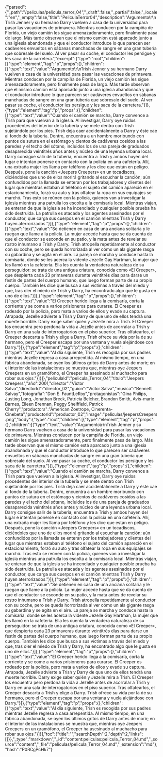 {"parsed":{"_path":"/peliculas/pelicula_terror_04","_draft":false,"_partial":false,"_locale":"en","_empty":false,"title":"PeliculaTerror04","description":"Argumento\r\nTrish Jenner y su hermano Darry vuelven a casa de la universidad para pasar las vacaciones de primavera. Mientras conducen por la campiña de Florida, un viejo camión les sigue amenazadoramente, pero finalmente pasa de largo. Más tarde observan que el mismo camión está aparcado junto a una iglesia abandonada y que el conductor introduce lo que parecen ser cadáveres envueltos en sábanas manchadas de sangre en una gran tubería que sobresale del suelo. Al ver pasar su coche, el conductor les persigue y les saca de la carretera.","excerpt":{"type":"root","children":[{"type":"element","tag":"p","props":{},"children":[{"type":"text","value":"Argumento\r\nTrish Jenner y su hermano Darry vuelven a casa de la universidad para pasar las vacaciones de primavera. Mientras conducen por la campiña de Florida, un viejo camión les sigue amenazadoramente, pero finalmente pasa de largo. Más tarde observan que el mismo camión está aparcado junto a una iglesia abandonada y que el conductor introduce lo que parecen ser cadáveres envueltos en sábanas manchadas de sangre en una gran tubería que sobresale del suelo. Al ver pasar su coche, el conductor les persigue y les saca de la carretera."}]},{"type":"element","tag":"p","props":{},"children":[{"type":"text","value":"Cuando el camión se marcha, Darry convence a Trish para que vuelvan a la iglesia. Al investigar, Darry oye ruidos procedentes del interior de la tubería y se mete dentro con Trish sujetándole por los pies. Trish deja caer accidentalmente a Darry y éste cae al fondo de la tubería. Dentro, encuentra a un hombre moribundo con puntos de sutura en el estómago y cientos de cadáveres cosidos a las paredes y el techo del sótano, incluidos los de una pareja de graduados desaparecida veintitrés años antes y núcleo de una leyenda urbana local. Darry consigue salir de la tubería, encuentra a Trish y ambos huyen del lugar e intentan ponerse en contacto con la policía en una cafetería. Allí, una extraña mujer les llama por teléfono y les dice que están en peligro. Después, pone la canción «Jeepers Creepers» en un tocadiscos, diciéndoles que uno de ellos morirá gritando al escuchar la canción; aún confundidos por la llamada se enteran por los trabajadores y clientes del lugar que mientras estaban al teléfono el sujeto del camión apareció en el estacionamiento, forzó su auto y tras olfatear la ropa en sus equipajes se marchó. Tras esto se reúnen con la policía, quienes van a investigar la iglesia mientras una patrulla los escolta a la comisaría local. Mientras viajan, se enteran de que la iglesia se ha incendiado y cualquier posible prueba ha sido destruida. La patrulla es atacada y los agentes asesinados por el conductor, que carga sus cuerpos en el camión mientras Trish y Darry huyen aterrorizados."}]},{"type":"element","tag":"p","props":{},"children":[{"type":"text","value":"Se detienen en casa de una anciana solitaria y le ruegan que llame a la policía. La mujer accede hasta que se da cuenta de que el conductor se esconde en su patio, y la mata antes de revelar su rostro inhumano a Trish y Darry. Trish atropella repetidamente al conductor con su coche, pero se queda horrorizada al ver cómo un ala gigante rasga su gabardina y se agita en el aire. La pareja se marcha y conduce hasta la comisaría, donde se les acerca la vidente Jezelle Gay Hartman, la mujer que les llamó en la cafetería. Ella les cuenta la verdadera naturaleza de su perseguidor: se trata de una antigua criatura, conocida como «El Creeper», que despierta cada 23 primaveras durante veintitrés días para darse un festín de partes del cuerpo humano, que luego forman parte de su propio cuerpo. También les dice que busca a sus víctimas a través del miedo y que, tras oler el miedo de Trish y Darry, ha encontrado algo que le gusta en uno de ellos."}]},{"type":"element","tag":"p","props":{},"children":[{"type":"text","value":"El Creeper herido llega a la comisaría, corta la corriente y se come a varios prisioneros para curarse. El Creeper es rodeado por la policía, pero mata a varios de ellos y evade su captura. Atrapada, Jezelle advierte a Trish y Darry de que uno de ellos tendrá una muerte horrible. Darry exige saber quién y Jezelle mira a Trish. El Creeper los encuentra pero perdona la vida a Jezelle antes de acorralar a Trish y Darry en una sala de interrogatorios en el piso superior. Tras olfatearlos, el Creeper descarta a Trish y elige a Darry. Trish ofrece su vida por la de su hermano, pero el Creeper escapa por una ventana y vuela alejándose con Darry."}]},{"type":"element","tag":"p","props":{},"children":[{"type":"text","value":"Al día siguiente, Trish es recogida por sus padres mientras Jezelle regresa a casa arrepentida. Al mismo tiempo, en una fábrica abandonada, se oyen los últimos gritos de Darry antes de morir; en el interior de las instalaciones se muestra que, mientras oye Jeepers Creepers en un gramófono, el Creeper ha asesinado al muchacho para robar sus ojos."}]}]},"peliculaId":"pelicula_Terror_04","titulo":"Jeepers Creepers","año":2001,"director":"Victor Salva","directorId":"director_02","guion":"Victor Salva","musica":"Bennett Salvay","fotografia":"Don E. FauntLeRoy","protagonistas":"Gina Philips, Justing Long, Jonathan Breck, Patricia Belcher, Brandon Smith, Avis-marie Barnes, Eileen Brennan, Peggy Shelffield, Patrick Cherry","productora":"American Zoetrope, Cinerenta-Cinebeta","productorId":"productor_02","image":"peliculas/jeepersCreepers.png","body":{"type":"root","children":[{"type":"element","tag":"p","props":{},"children":[{"type":"text","value":"Argumento\r\nTrish Jenner y su hermano Darry vuelven a casa de la universidad para pasar las vacaciones de primavera. Mientras conducen por la campiña de Florida, un viejo camión les sigue amenazadoramente, pero finalmente pasa de largo. Más tarde observan que el mismo camión está aparcado junto a una iglesia abandonada y que el conductor introduce lo que parecen ser cadáveres envueltos en sábanas manchadas de sangre en una gran tubería que sobresale del suelo. Al ver pasar su coche, el conductor les persigue y les saca de la carretera."}]},{"type":"element","tag":"p","props":{},"children":[{"type":"text","value":"Cuando el camión se marcha, Darry convence a Trish para que vuelvan a la iglesia. Al investigar, Darry oye ruidos procedentes del interior de la tubería y se mete dentro con Trish sujetándole por los pies. Trish deja caer accidentalmente a Darry y éste cae al fondo de la tubería. Dentro, encuentra a un hombre moribundo con puntos de sutura en el estómago y cientos de cadáveres cosidos a las paredes y el techo del sótano, incluidos los de una pareja de graduados desaparecida veintitrés años antes y núcleo de una leyenda urbana local. Darry consigue salir de la tubería, encuentra a Trish y ambos huyen del lugar e intentan ponerse en contacto con la policía en una cafetería. Allí, una extraña mujer les llama por teléfono y les dice que están en peligro. Después, pone la canción «Jeepers Creepers» en un tocadiscos, diciéndoles que uno de ellos morirá gritando al escuchar la canción; aún confundidos por la llamada se enteran por los trabajadores y clientes del lugar que mientras estaban al teléfono el sujeto del camión apareció en el estacionamiento, forzó su auto y tras olfatear la ropa en sus equipajes se marchó. Tras esto se reúnen con la policía, quienes van a investigar la iglesia mientras una patrulla los escolta a la comisaría local. Mientras viajan, se enteran de que la iglesia se ha incendiado y cualquier posible prueba ha sido destruida. La patrulla es atacada y los agentes asesinados por el conductor, que carga sus cuerpos en el camión mientras Trish y Darry huyen aterrorizados."}]},{"type":"element","tag":"p","props":{},"children":[{"type":"text","value":"Se detienen en casa de una anciana solitaria y le ruegan que llame a la policía. La mujer accede hasta que se da cuenta de que el conductor se esconde en su patio, y la mata antes de revelar su rostro inhumano a Trish y Darry. Trish atropella repetidamente al conductor con su coche, pero se queda horrorizada al ver cómo un ala gigante rasga su gabardina y se agita en el aire. La pareja se marcha y conduce hasta la comisaría, donde se les acerca la vidente Jezelle Gay Hartman, la mujer que les llamó en la cafetería. Ella les cuenta la verdadera naturaleza de su perseguidor: se trata de una antigua criatura, conocida como «El Creeper», que despierta cada 23 primaveras durante veintitrés días para darse un festín de partes del cuerpo humano, que luego forman parte de su propio cuerpo. También les dice que busca a sus víctimas a través del miedo y que, tras oler el miedo de Trish y Darry, ha encontrado algo que le gusta en uno de ellos."}]},{"type":"element","tag":"p","props":{},"children":[{"type":"text","value":"El Creeper herido llega a la comisaría, corta la corriente y se come a varios prisioneros para curarse. El Creeper es rodeado por la policía, pero mata a varios de ellos y evade su captura. Atrapada, Jezelle advierte a Trish y Darry de que uno de ellos tendrá una muerte horrible. Darry exige saber quién y Jezelle mira a Trish. El Creeper los encuentra pero perdona la vida a Jezelle antes de acorralar a Trish y Darry en una sala de interrogatorios en el piso superior. Tras olfatearlos, el Creeper descarta a Trish y elige a Darry. Trish ofrece su vida por la de su hermano, pero el Creeper escapa por una ventana y vuela alejándose con Darry."}]},{"type":"element","tag":"p","props":{},"children":[{"type":"text","value":"Al día siguiente, Trish es recogida por sus padres mientras Jezelle regresa a casa arrepentida. Al mismo tiempo, en una fábrica abandonada, se oyen los últimos gritos de Darry antes de morir; en el interior de las instalaciones se muestra que, mientras oye Jeepers Creepers en un gramófono, el Creeper ha asesinado al muchacho para robar sus ojos."}]}],"toc":{"title":"","searchDepth":2,"depth":2,"links":[]}},"_type":"markdown","_id":"content:peliculas:pelicula_Terror_04.md","_source":"content","_file":"peliculas/pelicula_Terror_04.md","_extension":"md"},"hash":"P0RCgPcHk7"}